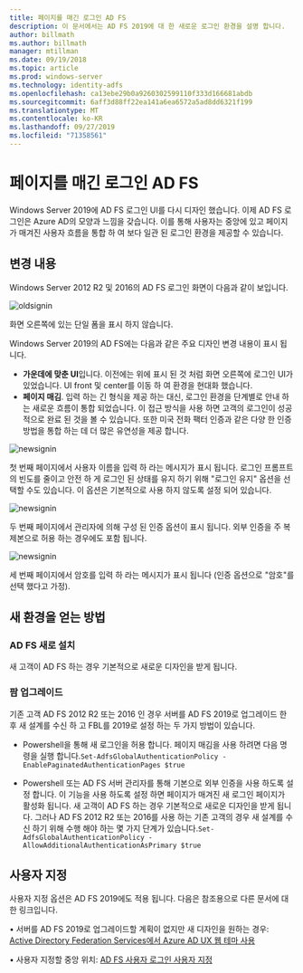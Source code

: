 ```yaml
---
title: 페이지를 매긴 로그인 AD FS
description: 이 문서에서는 AD FS 2019에 대 한 새로운 로그인 환경을 설명 합니다.
author: billmath
ms.author: billmath
manager: mtillman
ms.date: 09/19/2018
ms.topic: article
ms.prod: windows-server
ms.technology: identity-adfs
ms.openlocfilehash: ca13ebe29b0a9260302599110f333d166681abdb
ms.sourcegitcommit: 6aff3d88ff22ea141a6ea6572a5ad8dd6321f199
ms.translationtype: MT
ms.contentlocale: ko-KR
ms.lasthandoff: 09/27/2019
ms.locfileid: "71358561"
---
```

# <a name="ad-fs-paginated-sign-in"></a>페이지를 매긴 로그인 AD FS


Windows Server 2019에 AD FS 로그인 UI를 다시 디자인 했습니다.  이제 AD FS 로그인은 Azure AD의 모양과 느낌을 갖습니다.  이를 통해 사용자는 중앙에 있고 페이지가 매겨진 사용자 흐름을 통합 하 여 보다 일관 된 로그인 환경을 제공할 수 있습니다.

## <a name="whats-changing"></a>변경 내용
Windows Server 2012 R2 및 2016의 AD FS 로그인 화면이 다음과 같이 보입니다.

![oldsignin](media/AD-FS-paginated-sign-in/signin1.png)

화면 오른쪽에 있는 단일 폼을 표시 하지 않습니다.

Windows Server 2019의 AD FS에는 다음과 같은 주요 디자인 변경 내용이 표시 됩니다.


- **가운데에 맞춘 UI**입니다. 이전에는 위에 표시 된 것 처럼 화면 오른쪽에 로그인 UI가 있었습니다. UI front 및 center를 이동 하 여 환경을 현대화 했습니다.
- **페이지 매김**. 입력 하는 긴 형식을 제공 하는 대신, 로그인 환경을 단계별로 안내 하는 새로운 흐름이 통합 되었습니다. 이 접근 방식을 사용 하면 고객의 로그인이 성공적으로 완료 된 것을 볼 수 있습니다. 또한 미국 전화 팩터 인증과 같은 다양 한 인증 방법을 통합 하는 데 더 많은 유연성을 제공 합니다.

![newsignin](media/AD-FS-paginated-sign-in/signin2.png)

첫 번째 페이지에서 사용자 이름을 입력 하 라는 메시지가 표시 됩니다. 로그인 프롬프트의 빈도를 줄이고 안전 하 게 로그인 된 상태를 유지 하기 위해 "로그인 유지" 옵션을 선택할 수도 있습니다. 이 옵션은 기본적으로 사용 하지 않도록 설정 되어 있습니다.

![newsignin](media/AD-FS-paginated-sign-in/signin3.png)

두 번째 페이지에서 관리자에 의해 구성 된 인증 옵션이 표시 됩니다. 외부 인증을 주 복제본으로 허용 하는 경우에도 포함 됩니다.

![newsignin](media/AD-FS-paginated-sign-in/signin4.png)

세 번째 페이지에서 암호를 입력 하 라는 메시지가 표시 됩니다 (인증 옵션으로 "암호"를 선택 했다고 가정).

## <a name="how-to-get-the-new-experience"></a>새 환경을 얻는 방법

### <a name="new-installation-of-ad-fs"></a>AD FS 새로 설치
새 고객이 AD FS 하는 경우 기본적으로 새로운 디자인을 받게 됩니다.

### <a name="upgrading-a-farm"></a>팜 업그레이드
기존 고객 AD FS 2012 R2 또는 2016 인 경우 서버를 AD FS 2019로 업그레이드 한 후 새 설계를 수신 하 고 FBL를 2019로 설정 하는 두 가지 방법이 있습니다.

- Powershell을 통해 새 로그인을 허용 합니다. 페이지 매김을 사용 하려면 다음 명령을 실행 합니다.``Set-AdfsGlobalAuthenticationPolicy -EnablePaginatedAuthenticationPages $true``

 - Powershell 또는 AD FS 서버 관리자를 통해 기본으로 외부 인증을 사용 하도록 설정 합니다. 이 기능을 사용 하도록 설정 하면 페이지가 매겨진 새 로그인 페이지가 활성화 됩니다.
새 고객이 AD FS 하는 경우 기본적으로 새로운 디자인을 받게 됩니다. 그러나 AD FS 2012 R2 또는 2016를 사용 하는 기존 고객의 경우 새 설계를 수신 하기 위해 수행 해야 하는 몇 가지 단계가 있습니다.``Set-AdfsGlobalAuthenticationPolicy -AllowAdditionalAuthenticationAsPrimary $true``

## <a name="customization"></a>사용자 지정
사용자 지정 옵션은 AD FS 2019에도 적용 됩니다.
다음은 참조용으로 다른 문서에 대 한 링크입니다.

• 서버를 AD FS 2019로 업그레이드할 계획이 없지만 새 디자인을 원하는 경우: [Active Directory Federation Services에서 Azure AD UX 웹 테마 사용](azure-ux-web-theme-in-ad-fs.md)

• 사용자 지정할 중앙 위치: [AD FS 사용자 로그인 사용자 지정](ad-fs-user-sign-in-customization.md)
